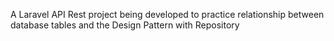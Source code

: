A Laravel API Rest project being developed to practice relationship between database tables and  the Design Pattern with Repository 